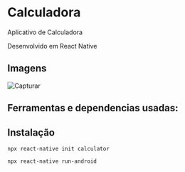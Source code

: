 # Calculadora

Aplicativo de Calculadora

Desenvolvido em React Native

## Imagens


![Capturar](https://github.com/TacioPatez/calculator/assets/85260969/61df77eb-5248-464d-88b5-01625ca018e3)


## Ferramentas e dependencias usadas:

## Instalação

```
npx react-native init calculator
```
```
npx react-native run-android
```
